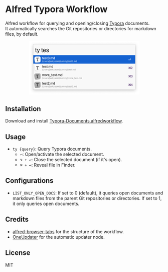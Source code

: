 # Alfred Typora Workflow

Alfred workflow for querying and opening/closing [Typora](https://typora.io/) documents.  
It automatically searches the Git repositories or directories for markdown files, by default.

<p align="center">
<img alt="Typora workflow screenshot" src="./screenshot.png" width="70%" />
</p>

## Installation

Download and install [Typora-Documents.alfredworkflow](https://github.com/jaekyeom/alfred-typora-workflow/releases/latest/download/Typora-Documents.alfredworkflow).

## Usage

- `ty {query}`: Query Typora documents.
  - `↩`: Open/activate the selected document.
  - `⌥ + ↩`: Close the selected document (if it's open).
  - `⌘ + ↩`: Reveal file in Finder.

## Configurations

- `LIST_ONLY_OPEN_DOCS`: If set to 0 (default), it queries open documents and markdown files from the parent Git repositories or directories. If set to 1, it only queries open documents.

## Credits

- [alfred-browser-tabs](https://github.com/epilande/alfred-browser-tabs) for the structure of the workflow.
- [OneUpdater](https://github.com/vitorgalvao/alfred-workflows/tree/master/OneUpdater) for the automatic updater node.

## License

MIT

